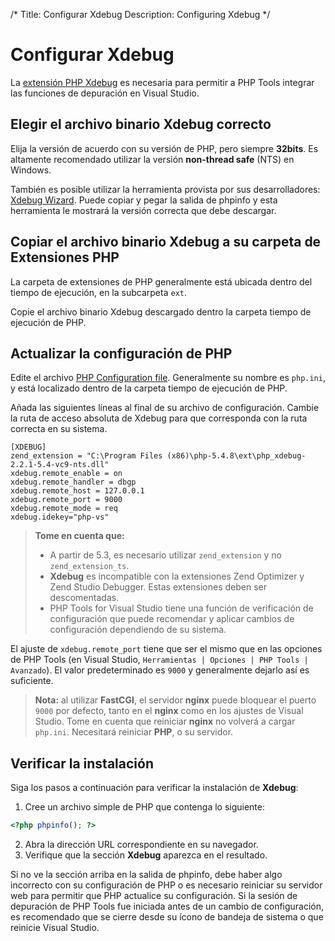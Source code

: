 /*
Title: Configurar Xdebug
Description: Configuring Xdebug
*/

# Configurar Xdebug

La [extensión PHP Xdebug](http://xdebug.org/) es necesaria para permitir a PHP Tools integrar las funciones de depuración en Visual Studio.

## Elegir el archivo binario Xdebug correcto

Elija la versión de acuerdo con su versión de PHP, pero siempre **32bits**. Es altamente recomendado utilizar la versión **non-thread safe** (NTS) en Windows.

También es posible utilizar la herramienta provista por sus desarrolladores: [Xdebug Wizard](http://xdebug.org/wizard.php). Puede copiar y pegar la salida de phpinfo y esta herramienta le mostrará la versión correcta que debe descargar.

## Copiar el archivo binario Xdebug a su carpeta de Extensiones PHP

La carpeta de extensiones de PHP generalmente está ubicada dentro del tiempo de ejecución, en la subcarpeta `ext`.

Copie el archivo binario Xdebug descargado dentro la carpeta tiempo de ejecución de PHP.

## Actualizar la configuración de PHP

Edite el archivo [PHP Configuration file](http://php.net/manual/en/configuration.file.php). Generalmente su nombre es `php.ini`, y está localizado dentro de la carpeta tiempo de ejecución de PHP.

Añada las siguientes líneas al final de su archivo de configuración. Cambie la ruta de acceso absoluta de Xdebug para que corresponda con la ruta correcta en su sistema.

```
[XDEBUG]
zend_extension = "C:\Program Files (x86)\php-5.4.8\ext\php_xdebug-2.2.1-5.4-vc9-nts.dll"
xdebug.remote_enable = on
xdebug.remote_handler = dbgp
xdebug.remote_host = 127.0.0.1
xdebug.remote_port = 9000
xdebug.remote_mode = req
xdebug.idekey="php-vs"
```


> **Tome en cuenta que:**
>
> -  A partir de 5.3, es necesario utilizar `zend_extension` y no `zend_extension_ts`.
> - **Xdebug** es incompatible con la extensiones Zend Optimizer y Zend Studio Debugger. Estas extensiones deben ser descomentadas.
> - PHP Tools for Visual Studio tiene una función de verificación de configuración que puede recomendar y aplicar cambios de configuración dependiendo de su sistema.

El ajuste de `xdebug.remote_port` tiene que ser el mismo que en las opciones de PHP Tools (en Visual Studio, `Herramientas | Opciones | PHP Tools | Avanzado`). El valor predeterminado es `9000` y generalmente dejarlo así es suficiente.

> **Nota:** al utilizar **FastCGI**, el servidor **nginx** puede bloquear el puerto `9000` por defecto, tanto en el **nginx** como en los ajustes de Visual Studio. Tome en cuenta que reiniciar **nginx** no volverá a cargar `php.ini`. Necesitará reiniciar **PHP**, o su servidor.

## Verificar la instalación

Siga los pasos a continuación para verificar la instalación de **Xdebug**:

1. Cree un archivo simple de PHP que contenga lo siguiente: 
```php
<?php phpinfo(); ?>
```

2. Abra la dirección URL correspondiente en su navegador.
3. Verifique que la sección **Xdebug** aparezca en el resultado.

Si no ve la sección arriba en la salida de phpinfo, debe haber algo incorrecto con su configuración de PHP o es necesario reiniciar su servidor web para permitir que PHP actualice su configuración. Si la sesión de depuración de PHP Tools fue iniciada antes de un cambio de configuración, es recomendado que se cierre desde su ícono de bandeja de sistema o que reinicie Visual Studio.

